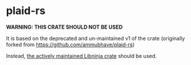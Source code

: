 # plaid-rs

**WARNING: THIS CRATE SHOULD NOT BE USED**

It is based on the deprecated and un-maintained v1 of the crate (originally forked from https://github.com/ammubhave/plaid-rs)

Instead, [the actively maintained Libninja crate](https://github.com/libninjacom/plaid-rs) should be used.

